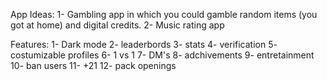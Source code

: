 App Ideas: 1- Gambling app in which you could gamble random items (you got at home) and digital credits.
           2- Music rating app

Features: 1- Dark mode
          2- leaderbords
          3- stats
          4- verification
          5- costumizable profiles
          6- 1 vs 1 
          7- DM's
          8- adchivements
          9- entretainment
          10- ban users
          11- +21
          12- pack openings
          
